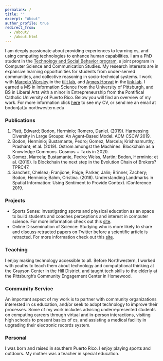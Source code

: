 ```yaml
---
permalink: /
title: ""
excerpt: "About"
author_profile: true
redirect_from: 
  - /about/
  - /about.html
---
```


I am deeply passionate about providing experiences to learning cs, and using computing technologies to enhance human capabilities. I am a PhD student in the [Technology and Social Behavior program](https://tsb.northwestern.edu/tsb-program/), a joint program in Computer Science and Communication Studies. My research interests are in expansive learning opportunities for students from under-served communities, and collective reasoning in socio-technical systems. I work with [Marcelo Worsley](http://marceloworsley.com/) in the [tiilt lab](https://tiilt.northwestern.edu/), and [Agnes Horvat](http://www.agneshorvat.info/) in the [link lab](https://link.soc.northwestern.edu/). I earned a MS in Information Science from the University of Pittsburgh, and BS in Liberal Arts with a minor in Entrepreneurship from the Pontifical Catholic University of Puerto Rico. Below you will find an overview of my work. For more information click [here](https://drive.google.com/drive/folders/1DgWIjp86ahIvt9AQFRCAs7vnoxrrJ_Pf?usp=sharing) to see my CV, or send me an email at bodon[at]u.northwestern.edu

### Publications

1. Platt, Edward; Bodon, Herminio; Romero, Daniel. (2019). Harnessing Diversity in Large Groups: An Agent-Based Model. ACM CSCW 2019.
2. Bodon, Herminio; Bustamante, Pedro; Gomez, Marcela; Krishnamurthy, Prashant; et al. (2019). Ostrom amongst the Machines: Blockchain as a Knowledge Commons. Cosmos + Taxis in 2020.
3. Gomez, Marcela; Bustamante, Pedro; Weiss, Martin; Bodon, Herminio; et al. (2019). Is Blockchain the next step in the Evolution Chain of Brokers? TPRC47.
4. Sanchez, Chelsea; Franjione, Paige; Parker, Jalin; Brinner, Zachery; Bodon, Herminio; Bahm, Cristina. (2018). Understanding Landmarks in Spatial Information: Using Sentiment to Provide Context. iConference 2019.


### Projects

* Sports Sense:
    Investigating sports and physical education as an space to build students and coaches perceptions and interest in
    computer science. For more information check out this [site](https://tiilt.northwestern.edu/projects/sportsanalytics/index.html).   
* Online Dissemination of Science:
    Studying who is more likely to share and discuss retracted papers on Twitter before a scientific article is retracted. For more information check out this [site](https://link.soc.northwestern.edu/research/science-of-science-research/).

### Teaching

  I enjoy making technology accessible to all. Before Northwestern, I worked with youths to teach them about technology and computational thinking at the Grayson Center in the Hill District, and taught tech skills to the elderly at the Pittsburgh’s Community Engagement Center in Homewood.
 
 
### Community Service

  An important aspect of my work is to partner with community organizations interested in cs education, and/or seek to adopt technology to improve their processes. Some of my work includes advising underrepresented students on computing careers through virtual and in-person interactions, visiting high schools to present basics of cs, and assisting a medical facility in upgrading their electronic records system.

### Personal

  I was born and raised in southern Puerto Rico. I enjoy playing sports and outdoors. My mother was a teacher in special education. 


